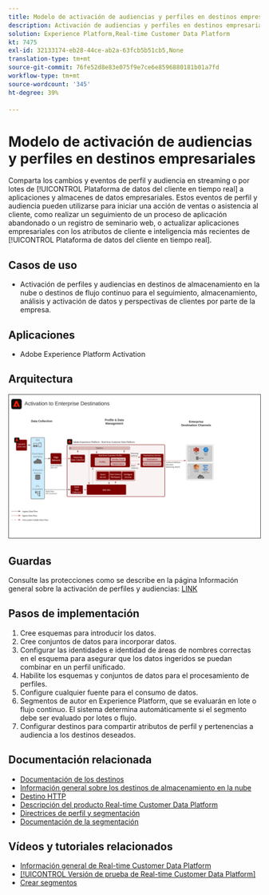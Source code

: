 ```yaml
---
title: Modelo de activación de audiencias y perfiles en destinos empresariales
description: Activación de audiencias y perfiles en destinos empresariales
solution: Experience Platform,Real-time Customer Data Platform
kt: 7475
exl-id: 32133174-eb28-44ce-ab2a-63fcb5b51cb5,None
translation-type: tm+mt
source-git-commit: 76fe52d8e83e075f9e7ce6e8596880181b01a7fd
workflow-type: tm+mt
source-wordcount: '345'
ht-degree: 39%

---
```


# Modelo de activación de audiencias y perfiles en destinos empresariales

Comparta los cambios y eventos de perfil y audiencia en streaming o por lotes de [!UICONTROL Plataforma de datos del cliente en tiempo real] a aplicaciones y almacenes de datos empresariales. Estos eventos de perfil y audiencia pueden utilizarse para iniciar una acción de ventas o asistencia al cliente, como realizar un seguimiento de un proceso de aplicación abandonado o un registro de seminario web, o actualizar aplicaciones empresariales con los atributos de cliente e inteligencia más recientes de [!UICONTROL Plataforma de datos del cliente en tiempo real].

## Casos de uso

* Activación de perfiles y audiencias en destinos de almacenamiento en la nube o destinos de flujo continuo para el seguimiento, almacenamiento, análisis y activación de datos y perspectivas de clientes por parte de la empresa.

## Aplicaciones

* Adobe Experience Platform Activation

## Arquitectura

<img src="assets/enterprise_destination_activation.svg" alt="Arquitectura de referencia para el escenario de activación empresarial" style="border:1px solid #4a4a4a" />

## Guardas

Consulte las protecciones como se describe en la página Información general sobre la activación de perfiles y audiencias: [LINK](overview.md)

## Pasos de implementación

1. Cree esquemas para introducir los datos.
1. Cree conjuntos de datos para incorporar datos.
1. Configurar las identidades e identidad de áreas de nombres correctas en el esquema para asegurar que los datos ingeridos se puedan combinar en un perfil unificado.
1. Habilite los esquemas y conjuntos de datos para el procesamiento de perfiles.
1. Configure cualquier fuente para el consumo de datos.
1. Segmentos de autor en Experience Platform, que se evaluarán en lote o flujo continuo. El sistema determina automáticamente si el segmento debe ser evaluado por lotes o flujo.
1. Configurar destinos para compartir atributos de perfil y pertenencias a audiencia a los destinos deseados.

## Documentación relacionada

* [Documentación de los destinos](https://experienceleague.adobe.com/docs/experience-platform/destinations/catalog/overview.html?lang=es)
* [Información general sobre los destinos de almacenamiento en la nube](https://experienceleague.adobe.com/docs/experience-platform/destinations/catalog/cloud-storage/overview.html?lang=en#catalog)
* [Destino HTTP](https://experienceleague.adobe.com/docs/experience-platform/destinations/catalog/http-destination.html?lang=en#overview)
* [Descripción del producto Real-time Customer Data Platform](https://helpx.adobe.com/es/legal/product-descriptions/real-time-customer-data-platform.html)
* [Directrices de perfil y segmentación](https://experienceleague.adobe.com/docs/experience-platform/profile/guardrails.html?lang=es)
* [Documentación de la segmentación](https://experienceleague.adobe.com/docs/experience-platform/segmentation/api/streaming-segmentation.html?lang=es)

## Vídeos y tutoriales relacionados

* [Información general de Real-time Customer Data Platform](https://experienceleague.adobe.com/docs/platform-learn/tutorials/application-services/rtcdp/understanding-the-real-time-customer-data-platform.html?lang=es)
* [[!UICONTROL Versión de prueba de Real-time Customer Data Platform]](https://experienceleague.adobe.com/docs/platform-learn/tutorials/application-services/rtcdp/demo.html?lang=es)
* [Crear segmentos](https://experienceleague.adobe.com/docs/platform-learn/tutorials/segments/create-segments.html?lang=es)
